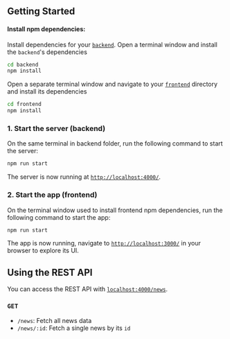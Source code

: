 ## Getting Started

#### Install npm dependencies:

Install dependencies for your [`backend`](./backend). Open a terminal window and install the `backend`'s dependencies

```bash
cd backend
npm install
```

Open a separate terminal window and navigate to your [`frontend`](./frontend) directory and install its dependencies

```bash
cd frontend
npm install
```

### 1. Start the server (backend)

On the same terminal in backend folder, run the following command to start the server:

```bash
npm run start
```

The server is now running at [`http://localhost:4000/`](http://localhost:4000/).

### 2. Start the app (frontend)

On the terminal window used to install frontend npm dependencies, run the following command to start the app:

```bash
npm run start
```

The app is now running, navigate to [`http://localhost:3000/`](http://localhost:3000/) in your browser to explore its UI.

## Using the REST API

You can access the REST API with [`localhost:4000/news`](http://localhost:4000/news).

### `GET`

- `/news`: Fetch all news data
- `/news/:id`: Fetch a single news by its `id`

